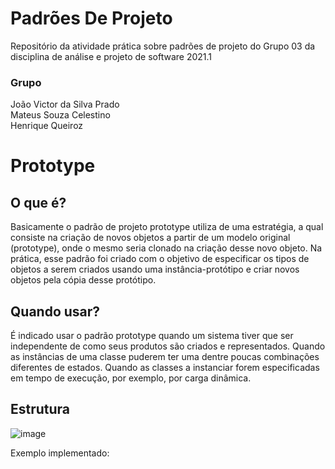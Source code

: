 # Padrões De Projeto
Repositório da atividade prática sobre padrões de projeto do Grupo 03 da disciplina de análise e projeto de software 2021.1

### Grupo
João Victor da Silva Prado  
Mateus Souza Celestino  
Henrique Queiroz  

# Prototype

## O que é?

Basicamente o padrão de projeto prototype utiliza de uma estratégia, a qual consiste na criação de novos objetos a partir de um modelo original (prototype), onde o mesmo seria clonado na criação desse novo objeto. Na prática, esse padrão foi criado com o objetivo de especificar os tipos de objetos a serem criados usando uma instância-protótipo e criar novos objetos pela cópia desse protótipo.

## Quando usar?

É indicado usar o padrão prototype quando um sistema tiver que ser independente de como seus produtos são criados e representados. Quando as instâncias de uma classe puderem ter uma dentre poucas combinações diferentes de estados. Quando as classes a instanciar forem especificadas em tempo de execução, por exemplo, por carga dinâmica.

## Estrutura

![image](https://user-images.githubusercontent.com/54816492/147685427-44b1e5cb-58bb-427d-9be7-b305dce95c31.png)


Exemplo implementado:
